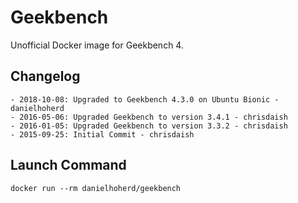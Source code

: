 # Geekbench

Unofficial Docker image for Geekbench 4.

## Changelog

```
- 2018-10-08: Upgraded to Geekbench 4.3.0 on Ubuntu Bionic - danielhoherd
- 2016-05-06: Upgraded Geekbench to version 3.4.1 - chrisdaish
- 2016-01-05: Upgraded Geekbench to version 3.3.2 - chrisdaish
- 2015-09-25: Initial Commit - chrisdaish
```

## Launch Command

```
docker run --rm danielhoherd/geekbench
```
